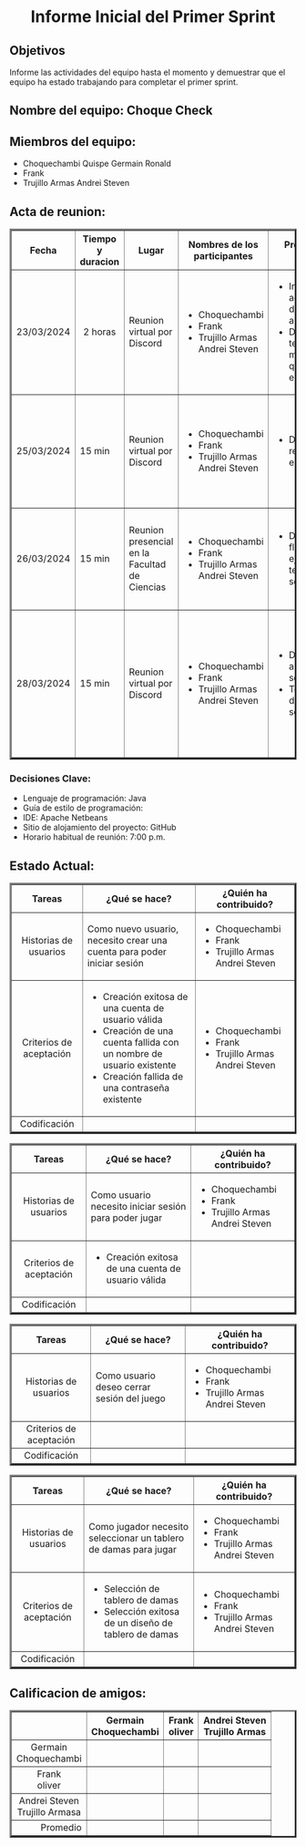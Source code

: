<h1 style="text-align: center;">Informe Inicial del Primer Sprint</h1>

<h2>Objetivos</h2>
<p>Informe las actividades del equipo hasta el momento y demuestrar que el equipo ha estado trabajando para completar el primer sprint.</p>

<h2>Nombre del equipo: Choque Check</h2>
<h2>Miembros del equipo:</h2>
<ul>
    <li>Choquechambi Quispe Germain Ronald</li>
    <li>Frank</li>
    <li>Trujillo Armas Andrei Steven</li>
</ul>
<h2>Acta de reunion:</h2>
<table border="3" cellpadding="10">
    <tr>
        <th> Fecha </th>
        <th> Tiempo y <br> duracion </th>
        <th> Lugar </th>
        <th>Nombres de los participantes</th>
        <th>Proposito de la reunion</th>
        <th>Elementos de accion especificos</th>
    </tr>
    <tr>
        <td style="text-align: center;">23/03/2024</td>
        <td style="text-align: center;">2 horas</td>
        <td> Reunion virtual por Discord</td>
        <td>
            <ul>
                <li>Choquechambi</li>
                <li>Frank</li>
                <li>Trujillo Armas Andrei Steven</li>
            </ul>
        </td>
        <td>
            <ul>
                <li>Investigar acerca del juego de las damas americanas</li>
                <li>Definir las tecnologias y metodologias que utiliza para el proyecto</li>
            </ul>
        </td>
        <td>
            <ul>
                <li>Definir roles y responsabilidades</li>
                <li>Establer un sistema de comunicacion</li>
            </ul>
        </td>
    </tr>
    <tr>
        <td>25/03/2024</td>
        <td>15 min</td>
        <td>Reunion virtual por Discord</td>
        <td>
            <ul>
                <li>Choquechambi</li>
                <li>Frank</li>
                <li>Trujillo Armas Andrei Steven</li>
            </ul>
        </td>
        <td>
            <ul>
                <li>Determinar los requerimientos y especificaciones</li>
            </ul>
        </td>
        <td>
            <ul>
                <li>Modificar el estado actual</li>
                <li>Utilizar la técnica GWT para definir las especificaciones y requerimientos del software</li>
            </ul>
        </td>
    </tr>
    <tr>
        <td>26/03/2024</td>
        <td>15 min</td>
        <td>Reunion presencial en la Facultad de Ciencias</td>
        <td>
            <ul>
                <li>Choquechambi</li>
                <li>Frank</li>
                <li>Trujillo Armas Andrei Steven</li>
            </ul>
        </td>
        <td>
            <ul>
                <li>Determina el flujo de ejecución que tendrá el software</li>
            </ul>
        </td>
        <td>
            <ul>
                <li>Designar las tareas para realizar el flujo de ejecución del software</li>
                <li>Crear un mirror compartido</li>
            </ul>
        </td>
    </tr>
    <tr>
        <td>28/03/2024</td>
        <td>15 min</td>
        <td>Reunion virtual por Discord</td>
        <td>
            <ul>
                <li>Choquechambi</li>
                <li>Frank</li>
                <li>Trujillo Armas Andrei Steven</li>
            </ul>
        </td>
        <td>
            <ul>
                <li>Definir la arquitectura del software</li>
                <li>Terminar el flujo de ejecución del software</li>
            </ul>
        </td>
        <td>
            <ul>
                <li>Utilizar los requerimientos y especificaciones</li>
                <li>Comparar diversos tipos de arquitecturas</li>
                <li>Establecer la arquitectura a usar de cliente-servidor de 3 capas</li>
            </ul>
        </td>
    </tr>
</table>
<h3>Decisiones Clave:</h3>
<ul>
    <li>Lenguaje de programación: Java</li>
    <li>Guía de estilo de programación: </li>
    <li>IDE: Apache Netbeans</li>
    <li>Sitio de alojamiento del proyecto: GitHub</li>
    <li>Horario habitual de reunión: 7:00 p.m.</li>
</ul>
<h2>Estado Actual: </h2>
<table border="3" cellpadding="10">
    <tr>
        <th>Tareas</th>
        <th>¿Qué se hace?</th>
        <th>¿Quién ha contribuido?</th>
    </tr>
    <tr>
        <td style="text-align: center;">Historias de usuarios</td>
        <td>Como nuevo usuario, necesito crear una cuenta para poder iniciar sesión</td>
        <td>
            <ul>
                <li>Choquechambi</li>
                <li>Frank</li>
                <li>Trujillo Armas Andrei Steven</li>
            </ul>
        </td>
    </tr>
    <tr>
        <td style="text-align: center;">Criterios de aceptación</td>
        <td>
            <ul>
                <li>Creación exitosa de una cuenta de usuario válida</li>
                <li>Creación de una cuenta fallida con un nombre de usuario existente</li>
                <li>Creación fallida de una contraseña existente</li>
            </ul>
        </td>
        <td>
            <ul>
                <li>Choquechambi</li>
                <li>Frank</li>
                <li>Trujillo Armas Andrei Steven</li>
            </ul>
        </td>
    </tr>
    <tr>
        <td style="text-align: center;">Codificación</td>
        <td> </td>
    </tr>
</table>
<p>

</p>
<table border="3" cellpadding="10">
    <tr>
        <th>Tareas</th>
        <th>¿Qué se hace?</th>
        <th>¿Quién ha contribuido?</th>
    </tr>
    <tr>
        <td style="text-align: center;">Historias de usuarios</td>
        <td>Como usuario necesito iniciar sesión para poder jugar</td>
        <td>
            <ul>
                <li>Choquechambi</li>
                <li>Frank</li>
                <li>Trujillo Armas Andrei Steven</li>
            </ul>
        </td>
    </tr>
    <tr>
        <td style="text-align: center;">Criterios de aceptación</td>
        <td>
            <ul>
                <li>Creación exitosa de una cuenta de usuario válida</li>
            </ul>
        </td>
        <td> </td>
    </tr>
    <tr>
        <td style="text-align: center;">Codificación</td>
        <td> </td>
        <td> </td>
    </tr>
</table>
<p>

</p>
<table border="3" cellpadding="10">
    <tr>
        <th>Tareas</th>
        <th>¿Qué se hace?</th>
        <th>¿Quién ha contribuido?</th>
    </tr>
    <tr>
        <td style="text-align: center;">Historias de usuarios</td>
        <td>Como usuario deseo cerrar sesión del juego</td>
        <td>
            <ul>
                <li>Choquechambi</li>
                <li>Frank</li>
                <li>Trujillo Armas Andrei Steven</li>
            </ul>
        </td>
    </tr>
    <tr>
        <td style="text-align: center;">Criterios de aceptación</td>
        <td> </td>
        <td> </td>
    </tr>
    <tr>
        <td style="text-align: center;">Codificación</td>
        <td> </td>
        <td> </td>
    </tr>
</table>
<p>

</p>
<table border="3" cellpadding="10">
    <tr>
        <th>Tareas</th>
        <th>¿Qué se hace?</th>
        <th>¿Quién ha contribuido?</th>
    </tr>
    <tr>
        <td style="text-align: center;">Historias de usuarios</td>
        <td>Como jugador necesito seleccionar un tablero de damas para jugar</td>
        <td>
            <ul>
                <li>Choquechambi</li>
                <li>Frank</li>
                <li>Trujillo Armas Andrei Steven</li>
            </ul>
        </td>
    </tr>
    <tr>
        <td style="text-align: center;">Criterios de aceptación</td>
        <td>
            <ul>
                <li>Selección de tablero de damas</li>
                <li>Selección exitosa de un diseño de tablero de damas</li>
            </ul>
        </td>
        <td>
            <ul>
                <li>Choquechambi</li>
                <li>Frank</li>
                <li>Trujillo Armas Andrei Steven</li>
            </ul>
        </td>
    </tr>
    <tr>
        <td style="text-align: center;">Codificación</td>
        <td> </td>
        <td> </td>
    </tr>
</table>
<h2>Calificacion de amigos:</h2>
<table border="3" cellpadding="10">
    <tr>
        <th> </th>
        <th>Germain <br> Choquechambi</th>
        <th>Frank <br> oliver</th>
        <th>Andrei Steven <br>Trujillo Armas</th>
    </tr>
    <tr>
        <td style="text-align: center;">Germain <br> Choquechambi</td>
        <td style="text-align: center;"> </td>
        <td style="text-align: center;"> </td>
        <td style="text-align: center;"> </td>
    </tr>
    <tr>
        <td style="text-align: center;">Frank <br> oliver</td>
        <td style="text-align: center;"> </td>
        <td style="text-align: center;"> </td>
        <td style="text-align: center;"> </td>
    </tr>
    <tr>
        <td style="text-align: center;">Andrei Steven <br>Trujillo Armasa</td>
        <td style="text-align: center;"> </td>
        <td style="text-align: center;"> </td>
        <td style="text-align: center;"> </td>
    </tr>
    <tr>
        <td style="text-align: right;">Promedio</td>
        <td style="text-align: center;"> </td>
        <td style="text-align: center;"> </td>
        <td style="text-align: center;"> </td>
    </tr>
    
</table>
